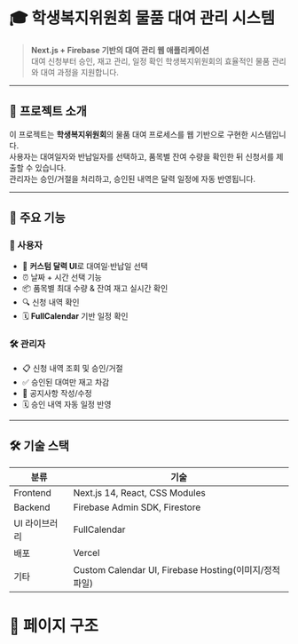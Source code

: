 # 🎓 학생복지위원회 물품 대여 관리 시스템

> **Next.js + Firebase 기반의 대여 관리 웹 애플리케이션**  
> 대여 신청부터 승인, 재고 관리, 일정 확인
> 학생복지위원회의 효율적인 물품 관리와 대여 과정을 지원합니다.

---

## 📌 프로젝트 소개

이 프로젝트는 **학생복지위원회**의 물품 대여 프로세스를 웹 기반으로 구현한 시스템입니다.  
사용자는 대여일자와 반납일자를 선택하고, 품목별 잔여 수량을 확인한 뒤 신청서를 제출할 수 있습니다.  
관리자는 승인/거절을 처리하고, 승인된 내역은 달력 일정에 자동 반영됩니다.

---

## 🚀 주요 기능

### 👥 사용자
- 📅 **커스텀 달력 UI**로 대여일·반납일 선택
- ⏰ 날짜 + 시간 선택 기능
- 📦 품목별 최대 수량 & 잔여 재고 실시간 확인
- 🔍 신청 내역 확인
- 🗓 **FullCalendar** 기반 일정 확인

### 🛠 관리자
- 📋 신청 내역 조회 및 승인/거절
- ✅ 승인된 대여만 재고 차감
- 📢 공지사항 작성/수정
- 🗓 승인 내역 자동 일정 반영

---

## 🛠 기술 스택

| 분류           | 기술 |
|----------------|------|
| Frontend       | Next.js 14, React, CSS Modules |
| Backend        | Firebase Admin SDK, Firestore |
| UI 라이브러리  | FullCalendar |
| 배포           | Vercel |
| 기타           | Custom Calendar UI, Firebase Hosting(이미지/정적 파일) |

# 📂 페이지 구조

